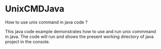 # UnixCMDJava
How to use unix command in java code ?

This java code example  demonstrates how to use and run unix commmand in java. The code will run and shows  the present working directory of java project in the console.
